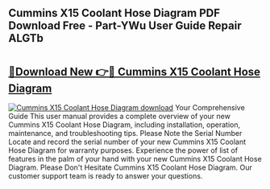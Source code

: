 ## Cummins X15 Coolant Hose Diagram PDF Download Free - Part-YWu User Guide Repair ALGTb

# <h2><a href="http://dftka88.blite.top/?on=Cummins+X15+Coolant+Hose+Diagram">🔗Download New 👉🔴 Cummins X15 Coolant Hose Diagram</a></h2>

[![Cummins X15 Coolant Hose Diagram download](https://i.imgur.com/lujVjoI.png)](http://dftka88.blite.top/?on=Cummins+X15+Coolant+Hose+Diagram)
Your Comprehensive Guide This user manual provides a complete overview of your new Cummins X15 Coolant Hose Diagram, including installation, operation, maintenance, and troubleshooting tips. Please Note the Serial Number Locate and record the serial number of your new Cummins X15 Coolant Hose Diagram for warranty purposes. Experience the power of list of features in the palm of your hand with your new Cummins X15 Coolant Hose Diagram. Please Don't Hesitate Cummins X15 Coolant Hose Diagram. Our customer support team is ready to answer your questions.
